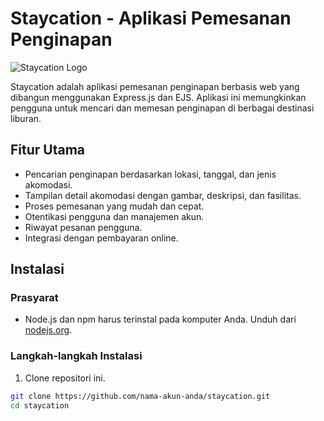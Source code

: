 # Staycation - Aplikasi Pemesanan Penginapan

![Staycation Logo](link_ke_gambar_logo.png)

Staycation adalah aplikasi pemesanan penginapan berbasis web yang dibangun menggunakan Express.js dan EJS. Aplikasi ini memungkinkan pengguna untuk mencari dan memesan penginapan di berbagai destinasi liburan.

## Fitur Utama

- Pencarian penginapan berdasarkan lokasi, tanggal, dan jenis akomodasi.
- Tampilan detail akomodasi dengan gambar, deskripsi, dan fasilitas.
- Proses pemesanan yang mudah dan cepat.
- Otentikasi pengguna dan manajemen akun.
- Riwayat pesanan pengguna.
- Integrasi dengan pembayaran online.

## Instalasi

### Prasyarat

- Node.js dan npm harus terinstal pada komputer Anda. Unduh dari [nodejs.org](https://nodejs.org/).

### Langkah-langkah Instalasi

1. Clone repositori ini.

```bash
git clone https://github.com/nama-akun-anda/staycation.git
cd staycation
